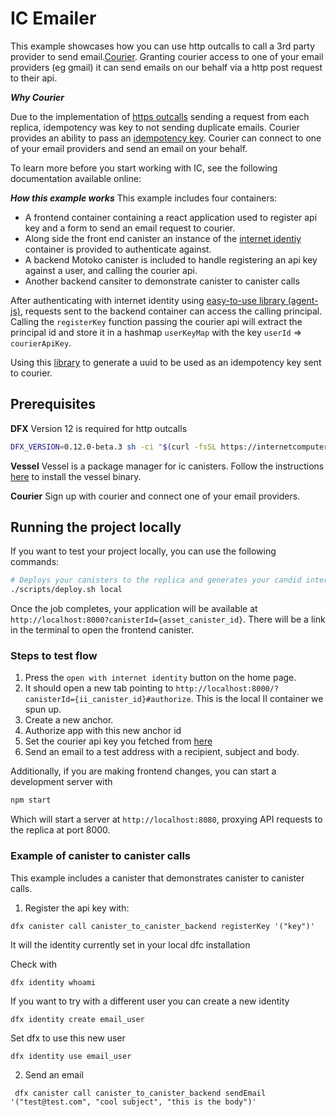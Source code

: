 # IC Emailer

This example showcases how you can use http outcalls to call a 3rd party provider to send email.[Courier](https://www.courier.com/docs/guides/getting-started/nodejs/). Granting courier access to one of your email providers (eg gmail) it can send emails on our behalf via a http post request to their api.

**_Why Courier_**

Due to the implementation of [https outcalls](https://internetcomputer.org/docs/current/developer-docs/integrations/http_requests/) sending a request from each replica, idempotency was key to not sending duplicate emails. Courier provides an ability to pass an [idempotency key](https://www.courier.com/docs/reference/idempotent-requests/#:~:text=An%20idempotency%20key%20is%20a,enough%20entropy%20to%20avoid%20collisions.). Courier can connect to one of your email providers and send an email on your behalf.

To learn more before you start working with IC, see the following documentation available online:

**_How this example works_**
This example includes four containers:

- A frontend container containing a react application used to register api key and a form to send an email request to courier.
- Along side the front end canister an instance of the [internet identiy](https://github.com/dfinity/internet-identity) container is provided to authenticate against.
- A backend Motoko canister is included to handle registering an api key against a user, and calling the courier api.
- Another backend cansiter to demonstrate canister to canister calls

After authenticating with internet identity using [easy-to-use library (agent-js)](https://github.com/dfinity/agent-js), requests sent to the backend container can access the calling principal. Calling the `registerKey` function passing the courier api will extract the principal id and store it in a hashmap `userKeyMap` with the key `userId` => `courierApiKey`.

Using this [library](https://github.com/aviate-labs/uuid.mo) to generate a uuid to be used as an idempotency key sent to courier.

## Prerequisites

**DFX**
Version 12 is required for http outcalls

```bash
DFX_VERSION=0.12.0-beta.3 sh -ci "$(curl -fsSL https://internetcomputer.org/install.sh)"

```

**Vessel**
Vessel is a package manager for ic canisters.
Follow the instructions [here](https://github.com/dfinity/vessel) to install the vessel binary.

**Courier**
Sign up with courier and connect one of your email providers.

## Running the project locally

If you want to test your project locally, you can use the following commands:

```bash
# Deploys your canisters to the replica and generates your candid interface
./scripts/deploy.sh local
```

Once the job completes, your application will be available at `http://localhost:8000?canisterId={asset_canister_id}`. There will be a link in the terminal to open the frontend canister.

### Steps to test flow

1. Press the `open with internet identity` button on the home page.
2. It should open a new tab pointing to `http://localhost:8000/?canisterId={ii_canister_id}#authorize`. This is the local II container we spun up.
3. Create a new anchor.
4. Authorize app with this new anchor id
5. Set the courier api key you fetched from [here](https://app.courier.com/settings/api-keys)
6. Send an email to a test address with a recipient, subject and body.

Additionally, if you are making frontend changes, you can start a development server with

```bash
npm start
```

Which will start a server at `http://localhost:8080`, proxying API requests to the replica at port 8000.

### Example of canister to canister calls

This example includes a canister that demonstrates canister to canister calls.

1. Register the api key with:

```
dfx canister call canister_to_canister_backend registerKey '("key")'
```

It will the identity currently set in your local dfc installation

Check with

```
dfx identity whoami

```

If you want to try with a different user you can create a new identity

```
dfx identity create email_user
```

Set dfx to use this new user

```
dfx identity use email_user
```

2. Send an email

```
 dfx canister call canister_to_canister_backend sendEmail '("test@test.com", "cool subject", "this is the body")'
```
